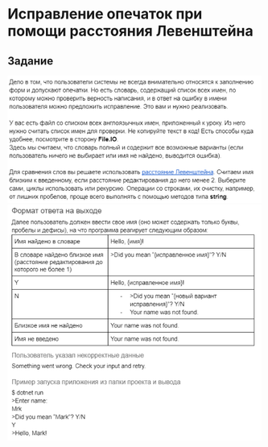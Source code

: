 <h1>Исправление опечаток при помощи расстояния Левенштейна</h1>
<h2>Задание</h2>
<img src="https://github.com/vova2plova/Csharp/blob/main/Images/ex01_00.png?raw=true"/>
<img src="https://github.com/vova2plova/Csharp/blob/main/Images/ex01_01.png?raw=true"/>
